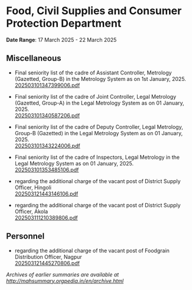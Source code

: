 # Food, Civil Supplies and Consumer Protection Department

**Date Range**: 17 March 2025 - 22 March 2025


## Miscellaneous
- Final seniority list of the cadre of Assistant Controller, Metrology (Gazetted, Group-B) in the Metrology System as on 1st January, 2025.\
  [202503101347399006.pdf](https://gr.maharashtra.gov.in/Site/Upload/Government%20Resolutions/English/202503101347399006.pdf)

- Final seniority list of the cadre of Joint Controller, Legal Metrology (Gazetted, Group-A) in the Legal Metrology System as on 01 January, 2025.\
  [202503101340587206.pdf](https://gr.maharashtra.gov.in/Site/Upload/Government%20Resolutions/English/202503101340587206.pdf)

- Final seniority list of the cadre of Deputy Controller, Legal Metrology, Group-B (Gazetted) in the Legal Metrology System as on 01 January, 2025.\
  [202503101343224006.pdf](https://gr.maharashtra.gov.in/Site/Upload/Government%20Resolutions/English/202503101343224006.pdf)

- Final seniority list of the cadre of Inspectors, Legal Metrology in the Legal Metrology System as on 01 January, 2025.\
  [202503101353485106.pdf](https://gr.maharashtra.gov.in/Site/Upload/Government%20Resolutions/English/202503101353485106.pdf)

- regarding the additional charge of the vacant post of District Supply Officer, Hingoli\
  [202503121443146106.pdf](https://gr.maharashtra.gov.in/Site/Upload/Government%20Resolutions/English/202503121443146106.pdf)

- regarding the additional charge of the vacant post of District Supply Officer, Akola\
  [202503111210389806.pdf](https://gr.maharashtra.gov.in/Site/Upload/Government%20Resolutions/English/202503111210389806.pdf)

## Personnel
- regarding the additional charge of the vacant post of Foodgrain Distribution Officer, Nagpur\
  [202503121445270806.pdf](https://gr.maharashtra.gov.in/Site/Upload/Government%20Resolutions/English/202503121445270806.pdf)


*Archives of earlier summaries are available at http://mahsummary.orgpedia.in/en/archive.html*